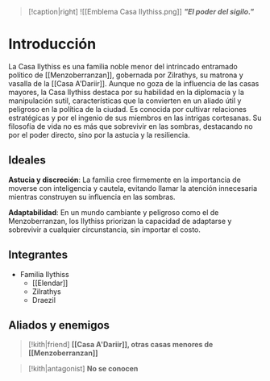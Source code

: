 > [!caption|right] 
> ![[Emblema Casa Ilythiss.png]]
> **_"El poder del sigilo."_**

# Introducción

La Casa Ilythiss es una familia noble menor del intrincado entramado político de [[Menzoberranzan]], gobernada por Zilrathys, su matrona y vasalla de la [[Casa A'Dariir]]. Aunque no goza de la influencia de las casas mayores, la Casa Ilythiss destaca por su habilidad en la diplomacia y la manipulación sutil, características que la convierten en un aliado útil y peligroso en la política de la ciudad. Es conocida por cultivar relaciones estratégicas y por el ingenio de sus miembros en las intrigas cortesanas. Su filosofía de vida no es más que sobrevivir en las sombras, destacando no por el poder directo, sino por la astucia y la resiliencia.

## Ideales

**Astucia y discreción**: La familia cree firmemente en la importancia de moverse con inteligencia y cautela, evitando llamar la atención innecesaria mientras construyen su influencia en las sombras. 

**Adaptabilidad**: En un mundo cambiante y peligroso como el de Menzoberranzan, los Ilythiss priorizan la capacidad de adaptarse y sobrevivir a cualquier circunstancia, sin importar el costo.
## Integrantes
- Familia Ilythiss
	- [[Elendar]]
	- Zilrathys
	- Draezil
## Aliados y enemigos

> [!kith|friend] **[[Casa A'Dariir]], otras casas menores de [[Menzoberranzan]]** 

> [!kith|antagonist] **No se conocen**


